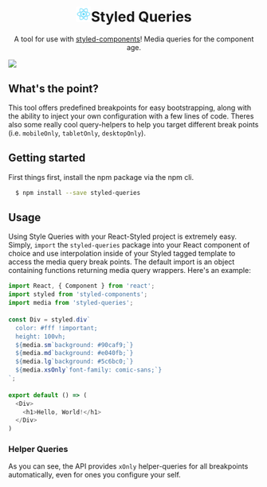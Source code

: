 <h1 align="center"><img height="30" src="https://github.com/dannyfritz/web-tech-and-dev-emoji/blob/master/images/react.png?raw=true">Styled Queries</h1>
<p align="center">
  A tool for use with <a href="https://github.com/styled-components/styled-components">styled-components</a>! Media queries for the component age.
</p>

<img src="/assets/demo.gif" align="center">

<h2>What's the point?</h2>

This tool offers predefined breakpoints for easy bootstrapping, along with the ability to inject your own configuration with a few lines of code. Theres also some really cool query-helpers to help you target different break points (i.e. `mobileOnly`, `tabletOnly`, `desktopOnly`).

<h2>Getting started</h2>
First things first, install the npm package via the npm cli.

```bash
  $ npm install --save styled-queries
```

<h2>Usage</h2>

Using Style Queries with your React-Styled project is extremely easy. Simply, `import` the `styled-queries` package into your React component of choice and use interpolation inside of your Styled tagged template to access the media query break points. The default import is an object containing functions returning media query wrappers. Here's an example:

```js
import React, { Component } from 'react';
import styled from 'styled-components';
import media from 'styled-queries';

const Div = styled.div`
  color: #fff !important;
  height: 100vh;
  ${media.sm`background: #90caf9;`}
  ${media.md`background: #e040fb;`}
  ${media.lg`background: #5c6bc0;`}
  ${media.xsOnly`font-family: comic-sans;`}
`;

export default () => (
  <Div>
    <h1>Hello, World!</h1>
  </Div>
)
```
<h3>Helper Queries</h3>

As you can see, the API provides `xOnly` helper-queries for all breakpoints automatically, even for ones you configure your self.